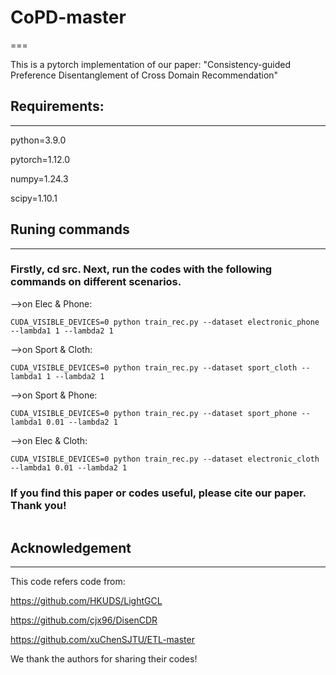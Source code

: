 # CoPD-master
===

This is a pytorch implementation of our paper: "Consistency-guided Preference Disentanglement of Cross Domain Recommendation"  

## Requirements: 
---

python=3.9.0

pytorch=1.12.0

numpy=1.24.3

scipy=1.10.1 

## Runing commands 
---

### Firstly, cd src. Next, run the codes with the following commands on different scenarios.


-->on Elec & Phone: 
```shell
CUDA_VISIBLE_DEVICES=0 python train_rec.py --dataset electronic_phone --lambda1 1 --lambda2 1 
```

-->on Sport & Cloth: 
```shell
CUDA_VISIBLE_DEVICES=0 python train_rec.py --dataset sport_cloth --lambda1 1 --lambda2 1 
```

-->on Sport & Phone:
```shell
CUDA_VISIBLE_DEVICES=0 python train_rec.py --dataset sport_phone --lambda1 0.01 --lambda2 1
```

-->on Elec & Cloth:  
```shell
CUDA_VISIBLE_DEVICES=0 python train_rec.py --dataset electronic_cloth --lambda1 0.01 --lambda2 1
```

### If you find this paper or codes useful, please cite our paper. Thank you!

```
```

## Acknowledgement
---
This code refers code from: 

https://github.com/HKUDS/LightGCL

https://github.com/cjx96/DisenCDR

https://github.com/xuChenSJTU/ETL-master

We thank the authors for sharing their codes!